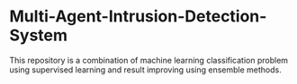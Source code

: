# Multi-Agent-Intrusion-Detection-System
This repository is a combination of machine learning classification problem using supervised learning and result improving using ensemble methods. 
